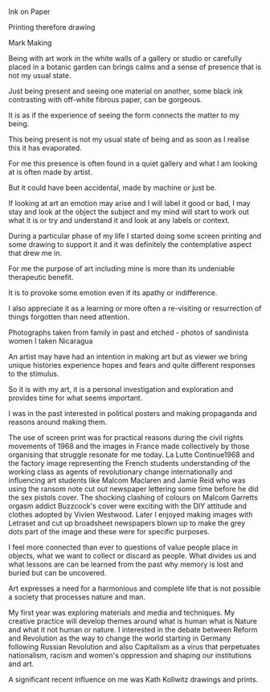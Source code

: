 

Ink on Paper

Printing therefore drawing

Mark Making

Being with art work in the white walls of a gallery or studio or carefully placed in a botanic garden can brings calms and a sense of     presence that is not my usual state. 

Just being present and seeing one material on another, some black ink contrasting with off-white fibrous paper, can be gorgeous.

It is as if the experience of seeing the form connects the matter to my being.

This being present is not my usual state of being and as soon as I realise this it has evaporated.

For me this presence is often found in a quiet gallery and what I am looking at is often made by artist.

But it could have been accidental, made by machine or just be. 

If looking at art an emotion may arise and I will label it good or bad, I may stay and look at the object the subject and my mind will    start to work out what it is or try and understand it and look at any labels or context.

During a particular phase of my life I started doing some screen printing and some drawing to support it and it was definitely the contemplative aspect that drew me in.           

For me the purpose of art including mine is more than its undeniable therapeutic benefit.

It is to provoke some emotion even if its apathy or indifference.

I also appreciate it as a learning or more often a re-visiting or resurrection of things forgotten than need attention.

Photographs taken from family  in past and etched - photos of sandinista women I taken Nicaragua 

An artist may have had an intention in making art but as viewer we bring unique histories experience hopes and fears and quite different responses to the stimulus.

So it is with my art, it is a personal investigation and exploration and provides time for what seems important.

I was in the past interested in political posters and making propaganda and reasons around making them.

The use of screen print was for practical reasons during the civil rights movements of 1968 and the images in France made collectively by those organising that struggle resonate for me today. La Lutte Continue1968  and the factory image representing the French students understanding of the working class as agents of revolutionary change internationally and influencing art students like Malcom Maclaren and Jamie Reid who was using the ransom note cut out newspaper lettering some time before he did the sex pistols cover. The shocking clashing of colours on Malcom Garretts orgasm addict Buzzcock's cover were exciting with the DIY attitude and clothes adopted by Vivien Westwood. Later I enjoyed making images with Letraset and cut up broadsheet newspapers blown up to make the grey dots part of the image and these were for specific purposes.   

I feel more connected than ever to questions of value people place in objects, what we want to collect or discard as people. What divides us and what lessons are can be learned from the past why memory is lost and buried but can be uncovered.  

Art expresses a need for a harmonious and complete life that is not possible a society that processes nature and man.

My first year was exploring materials and media and techniques. My creative practice will develop themes around what is human  what is  Nature and what it not human or nature. I interested in the debate between  Reform and Revolution as the way to change the world starting in Germany following Russian Revolution and also Capitalism as a virus that perpetuates nationalism, racism and women's oppression and shaping our institutions and art.  

A significant recent influence on me was Kath Kollwitz drawings and prints.  

 













  

